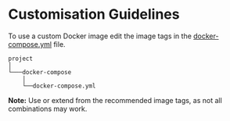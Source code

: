 # Customisation Guidelines

To use a custom Docker image edit the image tags in the [docker-compose.yml](../../../docker-compose/docker-compose.yml) file.

```
project
│
└───docker-compose
    │
    └──docker-compose.yml
```

**Note:**
Use or extend from the recommended image tags, as not all combinations may work.
